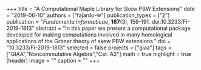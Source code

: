 +++
title = "A Computational Maple Library for Skew PBW Extensions"
date = "2019-06-10"
authors = ["fajardo-w"]
publication_types = ["2"]
publication = "*Fundamenta Informaticae*, **167**(3), 159-191. doi:10.3233/FI-2019-1813"
abstract = "In this paper we present a computational package developed for making computations involved in many homological applications of the Grbner theory of skew PBW extensions."
doi = "10.3233/FI-2019-1813"
selected = false
projects = ["giaa"]
tags = ["GIAA","Noncommutative Algebra","Cat. A2"]
math = true
highlight = true
[header]
image = ""
caption = ""
+++
